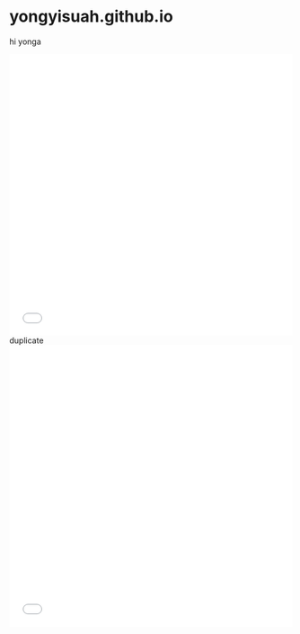 # yongyisuah.github.io
hi yonga
<iframe src="flowers.html" sandbox="allow-same-origin allow-scripts" width="100%" height="500" scrolling="no" seamless="seamless" frameborder="0"> </iframe>
duplicate
<iframe src="flowers.html" sandbox="allow-same-origin allow-scripts" width="100%" height="500" scrolling="no" seamless="seamless" frameborder="0"> </iframe>
